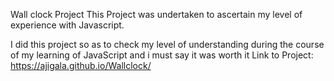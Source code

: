 Wall clock Project
This Project was undertaken to ascertain my level of experience with Javascript.

I did this project so as to check my level of understanding during the course of my learning of JavaScript and i must say it was worth it
Link to Project: https://ajigala.github.io/Wallclock/
